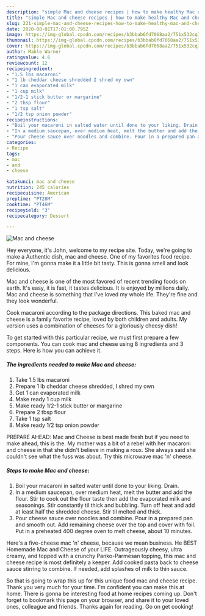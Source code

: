 ```yaml
---
description: "simple Mac and cheese recipes | how to make healthy Mac and cheese"
title: "simple Mac and cheese recipes | how to make healthy Mac and cheese"
slug: 221-simple-mac-and-cheese-recipes-how-to-make-healthy-mac-and-cheese
date: 2020-08-01T17:01:00.795Z
image: https://img-global.cpcdn.com/recipes/b3bbab6fd7068aa2/751x532cq70/mac-and-cheese-recipe-main-photo.jpg
thumbnail: https://img-global.cpcdn.com/recipes/b3bbab6fd7068aa2/751x532cq70/mac-and-cheese-recipe-main-photo.jpg
cover: https://img-global.cpcdn.com/recipes/b3bbab6fd7068aa2/751x532cq70/mac-and-cheese-recipe-main-photo.jpg
author: Mable Warner
ratingvalue: 4.6
reviewcount: 12
recipeingredient:
- "1.5 lbs macaroni"
- "1 lb cheddar cheese shredded I shred my own"
- "1 can evaporated milk"
- "1 cup milk"
- "1/2-1 stick butter or margarine"
- "2 tbsp flour"
- "1 tsp salt"
- "1/2 tsp onion powder"
recipeinstructions:
- "Boil your macaroni in salted water until done to your liking. Drain."
- "In a medium saucepan, over medium heat, melt the butter and add the flour. Stir to cook out the flour taste then add the evaporated milk and seasonings. Stir constantly til thick and bubbling. Turn off heat and add at least half the shredded cheese. Stir til melted and thick."
- "Pour cheese sauce over noodles and combine. Pour in a prepared pan and smooth out. Add remaining cheese over the top and cover with foil. Put in a preheated 400 degree oven to melt cheese, about 10 minutes."
categories:
- Recipe
tags:
- mac
- and
- cheese

katakunci: mac and cheese 
nutrition: 245 calories
recipecuisine: American
preptime: "PT28M"
cooktime: "PT46M"
recipeyield: "3"
recipecategory: Dessert

---
```



![Mac and cheese](https://img-global.cpcdn.com/recipes/b3bbab6fd7068aa2/751x532cq70/mac-and-cheese-recipe-main-photo.jpg)

Hey everyone, it's John, welcome to my recipe site. Today, we're going to make a Authentic dish, mac and cheese. One of my favorites food recipe. For mine, I'm gonna make it a little bit tasty. This is gonna smell and look delicious.

Mac and cheese is one of the most favored of recent trending foods on earth. It's easy, it is fast, it tastes delicious. It is enjoyed by millions daily. Mac and cheese is something that I've loved my whole life. They're fine and they look wonderful.

Cook macaroni according to the package directions. This baked mac and cheese is a family favorite recipe, loved by both children and adults. My version uses a combination of cheeses for a gloriously cheesy dish!


To get started with this particular recipe, we must first prepare a few components. You can cook mac and cheese using 8 ingredients and 3 steps. Here is how you can achieve it.

<!--inarticleads1-->

##### The ingredients needed to make Mac and cheese:

1. Take 1.5 lbs macaroni
1. Prepare 1 lb cheddar cheese shredded, I shred my own
1. Get 1 can evaporated milk
1. Make ready 1 cup milk
1. Make ready 1/2-1 stick butter or margarine
1. Prepare 2 tbsp flour
1. Take 1 tsp salt
1. Make ready 1/2 tsp onion powder


PREPARE AHEAD: Mac and Cheese is best made fresh but if you need to make ahead, this is the. My mother was a bit of a rebel with her macaroni and cheese in that she didn&#39;t believe in making a roux. She always said she couldn&#39;t see what the fuss was about. Try this microwave mac &#39;n&#39; cheese. 

<!--inarticleads2-->

##### Steps to make Mac and cheese:

1. Boil your macaroni in salted water until done to your liking. Drain.
1. In a medium saucepan, over medium heat, melt the butter and add the flour. Stir to cook out the flour taste then add the evaporated milk and seasonings. Stir constantly til thick and bubbling. Turn off heat and add at least half the shredded cheese. Stir til melted and thick.
1. Pour cheese sauce over noodles and combine. Pour in a prepared pan and smooth out. Add remaining cheese over the top and cover with foil. Put in a preheated 400 degree oven to melt cheese, about 10 minutes.


Here&#39;s a five-cheese mac &#39;n&#39; cheese, because we mean business. He BEST Homemade Mac and Cheese of your LIFE. Outrageously cheesy, ultra creamy, and topped with a crunchy Panko-Parmesan topping, this mac and cheese recipe is most definitely a keeper. Add cooked pasta back to cheese sauce stirring to combine. If needed, add splashes of milk to thin sauce. 

So that is going to wrap this up for this unique food mac and cheese recipe. Thank you very much for your time. I'm confident you can make this at home. There is gonna be interesting food at home recipes coming up. Don't forget to bookmark this page on your browser, and share it to your loved ones, colleague and friends. Thanks again for reading. Go on get cooking!

